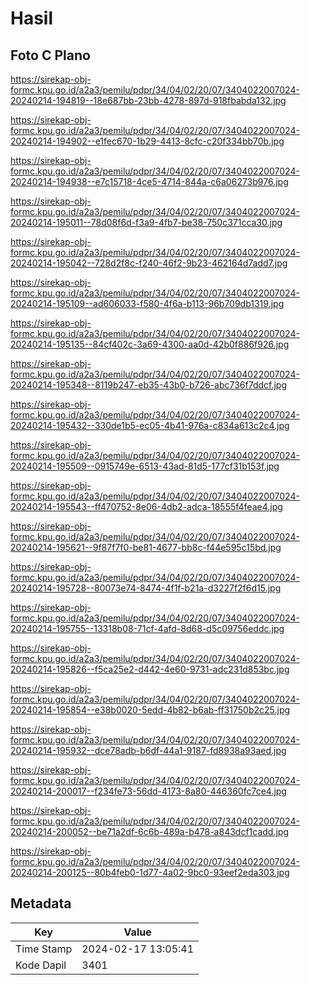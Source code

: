 # Hasil

## Foto C Plano

https://sirekap-obj-formc.kpu.go.id/a2a3/pemilu/pdpr/34/04/02/20/07/3404022007024-20240214-194819--18e687bb-23bb-4278-897d-918fbabda132.jpg

https://sirekap-obj-formc.kpu.go.id/a2a3/pemilu/pdpr/34/04/02/20/07/3404022007024-20240214-194902--e1fec670-1b29-4413-8cfc-c20f334bb70b.jpg

https://sirekap-obj-formc.kpu.go.id/a2a3/pemilu/pdpr/34/04/02/20/07/3404022007024-20240214-194938--e7c15718-4ce5-4714-844a-c6a06273b976.jpg

https://sirekap-obj-formc.kpu.go.id/a2a3/pemilu/pdpr/34/04/02/20/07/3404022007024-20240214-195011--78d08f6d-f3a9-4fb7-be38-750c371cca30.jpg

https://sirekap-obj-formc.kpu.go.id/a2a3/pemilu/pdpr/34/04/02/20/07/3404022007024-20240214-195042--728d2f8c-f240-46f2-9b23-462164d7add7.jpg

https://sirekap-obj-formc.kpu.go.id/a2a3/pemilu/pdpr/34/04/02/20/07/3404022007024-20240214-195109--ad606033-f580-4f6a-b113-96b709db1319.jpg

https://sirekap-obj-formc.kpu.go.id/a2a3/pemilu/pdpr/34/04/02/20/07/3404022007024-20240214-195135--84cf402c-3a69-4300-aa0d-42b0f886f926.jpg

https://sirekap-obj-formc.kpu.go.id/a2a3/pemilu/pdpr/34/04/02/20/07/3404022007024-20240214-195348--8119b247-eb35-43b0-b726-abc736f7ddcf.jpg

https://sirekap-obj-formc.kpu.go.id/a2a3/pemilu/pdpr/34/04/02/20/07/3404022007024-20240214-195432--330de1b5-ec05-4b41-976a-c834a613c2c4.jpg

https://sirekap-obj-formc.kpu.go.id/a2a3/pemilu/pdpr/34/04/02/20/07/3404022007024-20240214-195509--0915749e-6513-43ad-81d5-177cf31b153f.jpg

https://sirekap-obj-formc.kpu.go.id/a2a3/pemilu/pdpr/34/04/02/20/07/3404022007024-20240214-195543--ff470752-8e06-4db2-adca-18555f4feae4.jpg

https://sirekap-obj-formc.kpu.go.id/a2a3/pemilu/pdpr/34/04/02/20/07/3404022007024-20240214-195621--9f87f7f0-be81-4677-bb8c-f44e595c15bd.jpg

https://sirekap-obj-formc.kpu.go.id/a2a3/pemilu/pdpr/34/04/02/20/07/3404022007024-20240214-195728--80073e74-8474-4f1f-b21a-d3227f2f6d15.jpg

https://sirekap-obj-formc.kpu.go.id/a2a3/pemilu/pdpr/34/04/02/20/07/3404022007024-20240214-195755--13318b08-71cf-4afd-8d68-d5c09756eddc.jpg

https://sirekap-obj-formc.kpu.go.id/a2a3/pemilu/pdpr/34/04/02/20/07/3404022007024-20240214-195826--f5ca25e2-d442-4e60-9731-adc231d853bc.jpg

https://sirekap-obj-formc.kpu.go.id/a2a3/pemilu/pdpr/34/04/02/20/07/3404022007024-20240214-195854--e38b0020-5edd-4b82-b6ab-ff31750b2c25.jpg

https://sirekap-obj-formc.kpu.go.id/a2a3/pemilu/pdpr/34/04/02/20/07/3404022007024-20240214-195932--dce78adb-b6df-44a1-9187-fd8938a93aed.jpg

https://sirekap-obj-formc.kpu.go.id/a2a3/pemilu/pdpr/34/04/02/20/07/3404022007024-20240214-200017--f234fe73-56dd-4173-8a80-446360fc7ce4.jpg

https://sirekap-obj-formc.kpu.go.id/a2a3/pemilu/pdpr/34/04/02/20/07/3404022007024-20240214-200052--be71a2df-6c6b-489a-b478-a843dcf1cadd.jpg

https://sirekap-obj-formc.kpu.go.id/a2a3/pemilu/pdpr/34/04/02/20/07/3404022007024-20240214-200125--80b4feb0-1d77-4a02-9bc0-93eef2eda303.jpg


## Metadata

| Key        | Value               |
| ---------- | ------------------- |
| Time Stamp | 2024-02-17 13:05:41 |
| Kode Dapil | 3401                |



